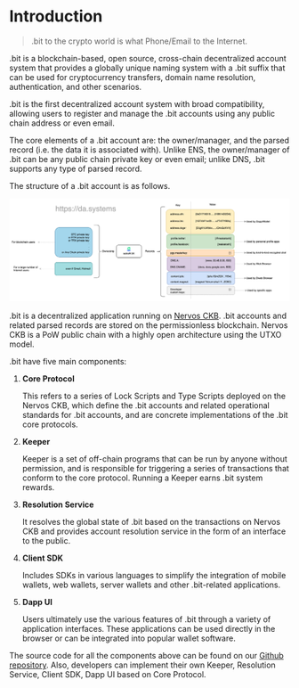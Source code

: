 # Introduction

> .bit to the crypto world is what Phone/Email to the Internet.

.bit is a blockchain-based, open source, cross-chain decentralized account system that provides a globally unique naming system with a .bit suffix that can be used for cryptocurrency transfers, domain name resolution, authentication, and other scenarios.

.bit is the first decentralized account system with broad compatibility, allowing users to register and manage the .bit accounts using any public chain address or even email.

The core elements of a .bit account are: the owner/manager, and the parsed record (i.e. the data it is associated with). Unlike ENS, the owner/manager of .bit can be any public chain private key or even email; unlike DNS, .bit supports any type of parsed record.

The structure of a .bit account is as follows.

<img src="./image-20210721120318336.png" alt=".bit Account Structure" />

.bit is a decentralized application running on [Nervos CKB](https://www.nervos.org/). .bit accounts and related parsed records are stored on the permissionless blockchain. Nervos CKB is a PoW public chain with a highly open architecture using the UTXO model.

.bit have five main components:

1. **Core Protocol**

   This refers to a series of Lock Scripts and Type Scripts deployed on the Nervos CKB, which define the .bit accounts and related operational standards for .bit accounts, and are concrete implementations of the .bit core protocols. 

2. **Keeper**

   Keeper is a set of off-chain programs that can be run by anyone without permission, and is responsible for triggering a series of transactions that conform to the core protocol. Running a Keeper earns .bit system rewards.

3. **Resolution Service**

   It resolves the global state of .bit based on the transactions on Nervos CKB and provides account resolution service in the form of an interface to the public.

4. **Client SDK**

   Includes SDKs in various languages to simplify the integration of mobile wallets, web wallets, server wallets and other .bit-related applications.

5. **Dapp UI**

   Users ultimately use the various features of .bit through a variety of application interfaces. These applications can be used directly in the browser or can be integrated into popular wallet software.

The source code for all the components above can be found on our [Github repository](https://github.com/DeAccountSystems). Also, developers can implement their own Keeper, Resolution Service, Client SDK, Dapp UI based on Core Protocol.
